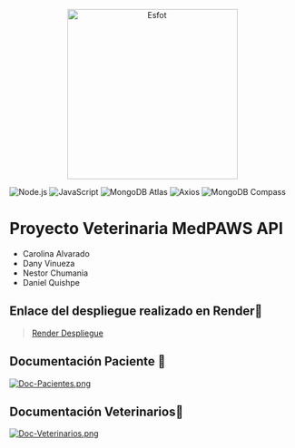 <div>
<p align='center'>
<img src="https://esfot.epn.edu.ec/images/headers/logo_esfot_buho.png" alt="Esfot" width="300px">
</p>
</div>

 ![Node.js](https://img.shields.io/badge/Node.js-339933?style=for-the-badge&logo=node.js&logoColor=white) 
 ![JavaScript](https://img.shields.io/badge/JavaScript-F7DF1E?style=for-the-badge&logo=javascript&logoColor=black)
 ![MongoDB Atlas](https://img.shields.io/badge/MongoDB%20Atlas-4DB33D?style=for-the-badge&logo=mongodb&logoColor=white)
 ![Axios](https://img.shields.io/badge/Axios-007ACC?style=for-the-badge&logo=axios&logoColor=white)
 ![MongoDB Compass](https://img.shields.io/badge/MongoDB%20Compass-47A248?style=for-the-badge&logo=mongodb&logoColor=white)



# Proyecto Veterinaria MedPAWS API
- Carolina Alvarado
- Dany Vinueza
- Nestor Chumania
- Daniel Quishpe

## Enlace del despliegue realizado en Render🔗

> [Render Despliegue](https://veterinary-managment.onrender.com/)

## Documentación Paciente 🧩

[![Doc-Pacientes.png](https://i.postimg.cc/FK7hZ9w3/Doc-Pacientes.png)](https://postimg.cc/DW3VfKvw)

## Documentación Veterinarios🧩

[![Doc-Veterinarios.png](https://i.postimg.cc/htYkKV3Q/Doc-Veterinarios.png)](https://postimg.cc/bZQCTSPq)
